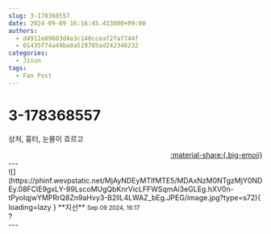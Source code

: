 ```yaml
---
slug: 3-178368557
date: 2024-09-09 16:16:45.433000+09:00
authors:
  - d4911e89603d4e3c140cceaf2faf744f
  - 01435f74a49ba8a519705ad242348232
categories:
  - Jisun
tags:
  - Fan Post
---
```


# 3-178368557

<div class="post-container" markdown="1">
<div class="content-container md-sidebar__scrollwrap" markdown="1">

상처, 흉터, 눈물이 흐르고

</div>
</div>

<div style="text-align: right;" markdown="1">
<a href="https://weverse.io/fromis9/fanpost/3-178368557" style="text-align: right;">:material-share:{.big-emoji}</a>
</div>
---

<div class="comments-container md-sidebar__scrollwrap" markdown="1">
<div class="comment" markdown="1">
<div class='id-container' markdown="1">
![](https://phinf.wevpstatic.net/MjAyNDEyMTlfMTE5/MDAxNzM0NTgzMjY0NDEy.08FClE9gxLY-99LscoMUgQbKnrVicLFFWSqmAi3eGLEg.hXV0n-tPyoIqjwYMPRrQ8Zn9aHvy3-B2llL4LWAZ_bEg.JPEG/image.jpg?type=s72){ loading=lazy }
**<span class="artist">지선</span>** <small>Sep 09 2024, 16:17</small><br>
</div>
<div class='comment-body' markdown="1">
?
</div>
</div>
</div>
---
